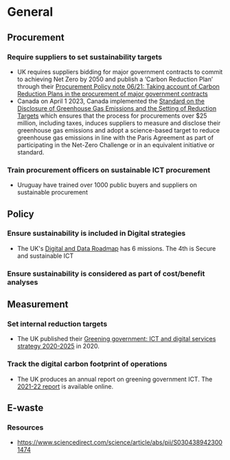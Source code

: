 # General

## Procurement
### Require suppliers to set sustainability targets

* UK requires suppliers bidding for major government contracts to commit to achieving Net Zero by 2050 and publish a ‘Carbon Reduction Plan’ through their [Procurement Policy note 06/21: Taking account of Carbon Reduction Plans in the procurement of major government contracts](https://www.gov.uk/government/publications/procurement-policy-note-0621-taking-account-of-carbon-reduction-plans-in-the-procurement-of-major-government-contracts)
* Canada on April 1 2023, Canada implemented the [Standard on the Disclosure of Greenhouse Gas Emissions and the Setting of Reduction Targets](https://www.tbs-sct.canada.ca/pol/doc-eng.aspx?id=32743) which ensures that the process for procurements over $25 million, including taxes, induces suppliers to measure and disclose their greenhouse gas emissions and adopt a science-based target to reduce greenhouse gas emissions in line with the Paris Agreement as part of participating in the Net-Zero Challenge or in an equivalent initiative or standard.

### Train procurement officers on sustainable ICT procurement

* Uruguay have trained over 1000 public buyers and suppliers on sustainable procurement

## Policy
### Ensure sustainability is included in Digital strategies

* The UK's [Digital and Data Roadmap](https://www.gov.uk/government/publications/roadmap-for-digital-and-data-2022-to-2025) has 6 missions. The 4th is Secure and sustainable ICT

### Ensure sustainability is considered as part of cost/benefit analyses

## Measurement
### Set internal reduction targets

* The UK published their [Greening government: ICT and digital services strategy 2020-2025](https://www.gov.uk/government/publications/greening-government-ict-and-digital-services-strategy-2020-2025/greening-government-ict-and-digital-services-strategy-2020-2025#sustainable-ict-and-digital-services-strategy-targets-for-2020-2025-policy-paper) in 2020.

### Track the digital carbon footprint of operations
* The UK produces an annual report on greening government ICT. The [2021-22 report](https://www.gov.uk/government/publications/greening-government-ict-annual-report-2021-to-2022) is available online.

## E-waste
### Resources
* https://www.sciencedirect.com/science/article/abs/pii/S0304389423001474
